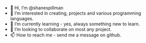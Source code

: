 - 👋 Hi, I’m @shanespillman
- 👀 I’m interested in creating, projects and various programming languages.
- 🌱 I’m currently learning - yes, always something new to learn.
- 💞️ I’m looking to collaborate on most any project.
- 📫 How to reach me - send me a message on github.

<!---
shanespillman/shanespillman is a ✨ special ✨ repository because its `README.md` (this file) appears on your GitHub profile.
You can click the Preview link to take a look at your changes.
--->
